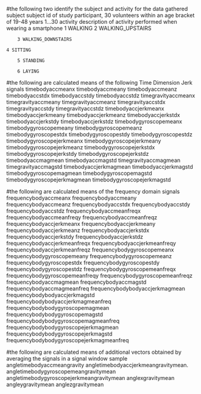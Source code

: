 
#the following two identify the subject and activity for the data gathered
subject
	subject id of study participant, 30 volunteers within an age bracket of 19-48 years
		1...30
activity
	description of activity performed when wearing a smartphone
		1 WALKING
		2 WALKING_UPSTAIRS

		3 WALKING_DOWNSTAIRS
	
	4 SITTING

		5 STANDING

		6 LAYING


#the following are calculated means of the following Time Dimension Jerk signals
timebodyaccmeanx
timebodyaccmeany
timebodyaccmeanz
timebodyaccstdx
timebodyaccstdy
timebodyaccstdz
timegravityaccmeanx
timegravityaccmeany
timegravityaccmeanz
timegravityaccstdx
timegravityaccstdy
timegravityaccstdz
timebodyaccjerkmeanx
timebodyaccjerkmeany
timebodyaccjerkmeanz
timebodyaccjerkstdx
timebodyaccjerkstdy
timebodyaccjerkstdz
timebodygyroscopemeanx
timebodygyroscopemeany
timebodygyroscopemeanz
timebodygyroscopestdx
timebodygyroscopestdy
timebodygyroscopestdz
timebodygyroscopejerkmeanx
timebodygyroscopejerkmeany
timebodygyroscopejerkmeanz
timebodygyroscopejerkstdx
timebodygyroscopejerkstdy
timebodygyroscopejerkstdz
timebodyaccmagmean
timebodyaccmagstd
timegravityaccmagmean
timegravityaccmagstd
timebodyaccjerkmagmean
timebodyaccjerkmagstd
timebodygyroscopemagmean
timebodygyroscopemagstd
timebodygyroscopejerkmagmean
timebodygyroscopejerkmagstd

#the following are calculated means of the frequency domain signals 
frequencybodyaccmeanx
frequencybodyaccmeany
frequencybodyaccmeanz
frequencybodyaccstdx
frequencybodyaccstdy
frequencybodyaccstdz
frequencybodyaccmeanfreqx
frequencybodyaccmeanfreqy
frequencybodyaccmeanfreqz
frequencybodyaccjerkmeanx
frequencybodyaccjerkmeany
frequencybodyaccjerkmeanz
frequencybodyaccjerkstdx
frequencybodyaccjerkstdy
frequencybodyaccjerkstdz
frequencybodyaccjerkmeanfreqx
frequencybodyaccjerkmeanfreqy
frequencybodyaccjerkmeanfreqz
frequencybodygyroscopemeanx
frequencybodygyroscopemeany
frequencybodygyroscopemeanz
frequencybodygyroscopestdx
frequencybodygyroscopestdy
frequencybodygyroscopestdz
frequencybodygyroscopemeanfreqx
frequencybodygyroscopemeanfreqy
frequencybodygyroscopemeanfreqz
frequencybodyaccmagmean
frequencybodyaccmagstd
frequencybodyaccmagmeanfreq
frequencybodybodyaccjerkmagmean
frequencybodybodyaccjerkmagstd
frequencybodybodyaccjerkmagmeanfreq
frequencybodybodygyroscopemagmean
frequencybodybodygyroscopemagstd
frequencybodybodygyroscopemagmeanfreq
frequencybodybodygyroscopejerkmagmean
frequencybodybodygyroscopejerkmagstd
frequencybodybodygyroscopejerkmagmeanfreq

#the following are calculated means of additional vectors obtained by averaging the signals in a signal window sample
angletimebodyaccmeangravity
angletimebodyaccjerkmeangravitymean.
angletimebodygyroscopemeangravitymean
angletimebodygyroscopejerkmeangravitymean
anglexgravitymean
angleygravitymean
anglezgravitymean
